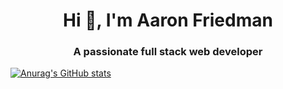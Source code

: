 <h1 align="center">Hi 👋, I'm Aaron Friedman</h1>
<h3 align="center">A passionate full stack web developer</h3>

[![Anurag's GitHub stats](https://github-readme-stats.vercel.app/api?username=aaronfriedman98)](https://github.com/anuraghazra/github-readme-stats)
